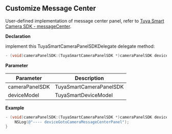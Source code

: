 ## Customize Message Center

User-defined implementation of message center panel, refer to  [Tuya Smart Camera SDK - messageCenter](https://tuyainc.github.io/tuyasmart_camera_android_sdk_doc/zh-hans/resource/message_center_list.html).

**Declaration**

implement  this TuyaSmartCameraPanelSDKDelegate delegate method:

```objective-c
- (void)cameraPanelSDK:(TuyaSmartCameraPanelSDK *)cameraPanelSDK deviceGotoCameraMessageCenterPanel:(TuyaSmartDeviceModel *)deviceModel;
```

**Parameter**

| Parameter      | Description             |
| ------------- | ---------------------- |
| cameraPanelSDK | TuyaSmartCameraPanelSDK |
| deviceModel    | TuyaSmartDeviceModel    |

**Example**

```objective-c
- (void)cameraPanelSDK:(TuyaSmartCameraPanelSDK *)cameraPanelSDK deviceGotoCameraMessageCenterPanel:(TuyaSmartDeviceModel *)deviceModel {
    NSLog(@"---- deviceGotoCameraMessageCenterPanel");
}
```

